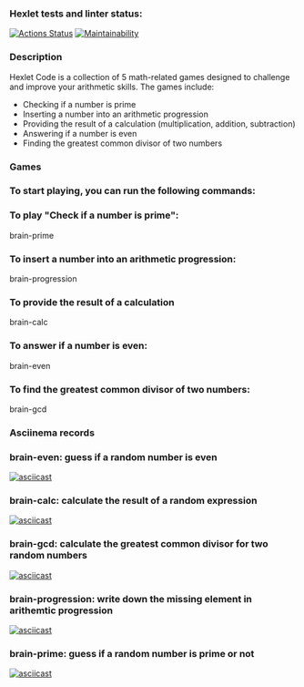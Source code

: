 ### Hexlet tests and linter status:
[![Actions Status](https://github.com/VVP04/python-project-49/actions/workflows/hexlet-check.yml/badge.svg)](https://github.com/VVP04/python-project-49/actions)
[![Maintainability](https://api.codeclimate.com/v1/badges/b6cc4d2a77925785cdbb/maintainability)](https://codeclimate.com/github/VVP04/python-project-49/maintainability)

### Description

Hexlet Code is a collection of 5 math-related games designed to challenge and improve your arithmetic skills. The games include:

- Checking if a number is prime
- Inserting a number into an arithmetic progression
- Providing the result of a calculation (multiplication, addition, subtraction)
- Answering if a number is even
- Finding the greatest common divisor of two numbers

### Games
### To start playing, you can run the following commands:

### To play "Check if a number is prime":

brain-prime

### To insert a number into an arithmetic progression:

brain-progression

### To provide the result of a calculation

brain-calc

### To answer if a number is even:

brain-even

### To find the greatest common divisor of two numbers:

brain-gcd


### Asciinema records
### brain-even: guess if a random number is even
[![asciicast](https://asciinema.org/a/Lfjs0PN6Z6jxX7pbRCHY9qp79.svg)](https://asciinema.org/a/Lfjs0PN6Z6jxX7pbRCHY9qp79)
### brain-calc: calculate the result of a random expression 
[![asciicast](https://asciinema.org/a/njE9CR5FKAc6Mno7NrootjwGi.svg)](https://asciinema.org/a/njE9CR5FKAc6Mno7NrootjwGi)
### brain-gcd: calculate the greatest common divisor for two random numbers
[![asciicast](https://asciinema.org/a/FILRocm9D7cO8p2FWCb9PTkjA.svg)](https://asciinema.org/a/FILRocm9D7cO8p2FWCb9PTkjA)
### brain-progression: write down the missing element in arithemtic progression
[![asciicast](https://asciinema.org/a/5D7BnwJWcVlkIouvhCT3Kpb42.svg)](https://asciinema.org/a/5D7BnwJWcVlkIouvhCT3Kpb42)
### brain-prime: guess if a random number is prime or not
[![asciicast](https://asciinema.org/a/uhL2FbNtwJYQzPoBnwFKW4jUt.svg)](https://asciinema.org/a/uhL2FbNtwJYQzPoBnwFKW4jUt)